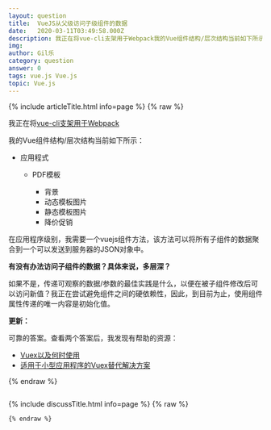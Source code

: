 ```yaml
---
layout: question
title:  VueJS从父级访问子级组件的数据
date:   2020-03-11T03:49:58.000Z
description: 我正在将vue-cli支架用于Webpack我的Vue组件结构/层次结构当前如下所示：应用程式PDF模板背景动态模板图片静态模板...
img: 
author: Gil乐
category: question
answer: 0
tags: vue.js Vue.js
topic: Vue.js
---
```

<div class="article-root">
  <div class="article">
    {% include articleTitle.html info=page %}
    {% raw %}
    <div class="article-content"><p><font style="vertical-align: inherit;"><font style="vertical-align: inherit;">我正在将</font></font><a href="https://github.com/vuejs-templates/webpack" rel="noreferrer"><font style="vertical-align: inherit;"><font style="vertical-align: inherit;">vue-cli支架用于Webpack</font></font></a></p>

<p><font style="vertical-align: inherit;"><font style="vertical-align: inherit;">我的Vue组件结构/层次结构当前如下所示：</font></font></p>

<ul>
<li><font style="vertical-align: inherit;"><font style="vertical-align: inherit;">应用程式

</font></font><ul>
<li><font style="vertical-align: inherit;"><font style="vertical-align: inherit;">PDF模板

</font></font><ul>
<li><font style="vertical-align: inherit;"><font style="vertical-align: inherit;">背景</font></font></li>
<li><font style="vertical-align: inherit;"><font style="vertical-align: inherit;">动态模板图片</font></font></li>
<li><font style="vertical-align: inherit;"><font style="vertical-align: inherit;">静态模板图片</font></font></li>
<li><font style="vertical-align: inherit;"><font style="vertical-align: inherit;">降价促销</font></font></li>
</ul></li>
</ul></li>
</ul>

<p><font style="vertical-align: inherit;"><font style="vertical-align: inherit;">在应用程序级别，我需要一个vuejs组件方法，该方法可以将所有子组件的数据聚合到一个可以发送到服务器的JSON对象中。 </font></font></p>

<p><strong><font style="vertical-align: inherit;"><font style="vertical-align: inherit;">有没有办法访问子组件的数据？</font><font style="vertical-align: inherit;">具体来说，多层深？</font></font></strong></p>

<p><font style="vertical-align: inherit;"><font style="vertical-align: inherit;">如果不是，传递可观察的数据/参数的最佳实践是什么，以便在被子组件修改后可以访问新值？</font><font style="vertical-align: inherit;">我正在尝试避免组件之间的硬依赖性，因此，到目前为止，使用组件属性传递的唯一内容是初始化值。</font></font></p>

<p><strong><font style="vertical-align: inherit;"><font style="vertical-align: inherit;">更新：</font></font></strong></p>

<p><font style="vertical-align: inherit;"><font style="vertical-align: inherit;">可靠的答案。</font><font style="vertical-align: inherit;">查看两个答案后，我发现有帮助的资源：</font></font></p>

<ul>
<li><a href="https://vuex.vuejs.org/" rel="noreferrer"><font style="vertical-align: inherit;"><font style="vertical-align: inherit;">Vuex以及何时使用</font></font></a></li>
<li><a href="https://vuejs.org/v2/guide/state-management.html#Simple-State-Management-from-Scratch" rel="noreferrer"><font style="vertical-align: inherit;"><font style="vertical-align: inherit;">适用于小型应用程序的Vuex替代解决方案</font></font></a></li>
</ul></div>
    {% endraw %}
  </div>
  <p style="height: 0;width:0;overflow: hidden;"> 第622篇《VueJS从父级访问子级组件的数据》来自Winter(https://github.com/aiyld/aiyld.github.io)的站点</p>
  <div class="discuss-wrapper">
    {% include discussTitle.html info=page %}
    {% raw %}
    
    {% endraw %}
  </div>
<div>
